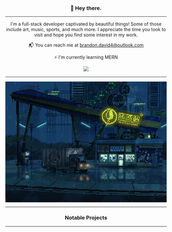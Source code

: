 <h3 align="center">👻  Hey there.</h3>

---

<p align="center">I'm a full-stack developer captivated by beautiful things! Some of those include art, music, sports, and much more. I appreciate the time you took to visit and hope you find some interest in my work.</p>

<div align="center">
  <p>📬 You can reach me at <a href="brandon.david4@outlook.com">brandon.david4@outlook.com</a></p>
  <p>⚡ I'm currently learning MERN</p>
  <img src="https://github-readme-streak-stats.herokuapp.com/?user=brandontaylor156&theme=monokai&hide_border=false" />
</div>

---

<img align="center" src="courierdribblerbottom.gif">

---

<h3 align="center">Notable Projects</h3>

---
